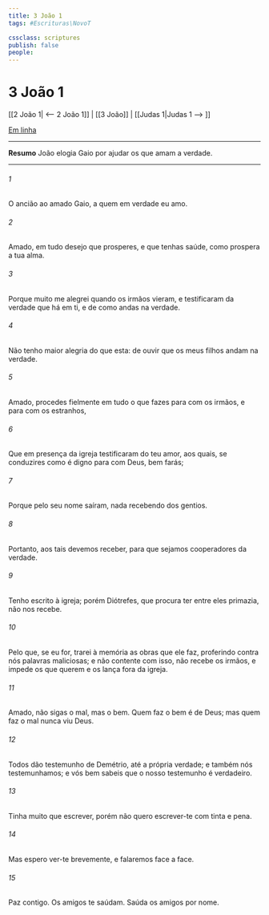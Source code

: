 ```yaml
---
title: 3 João 1
tags: #Escrituras\NovoT

cssclass: scriptures
publish: false
people:
---
```


# 3 João 1
[[2 João 1| <-- 2 João 1]] | [[3 João]] | [[Judas 1|Judas 1 --> ]]

[Em linha](https://churchofjesuschrist.org/study/scriptures/nt/3-jn/1?lang=por)

---
__Resumo__
João elogia Gaio por ajudar os que amam a verdade.

---
###### 1 
O ancião ao amado Gaio, a quem em verdade eu amo.

###### 2 
Amado, em tudo desejo que prosperes, e que tenhas saúde,  como prospera a tua alma.

###### 3 
Porque muito me alegrei quando os irmãos vieram, e testificaram da verdade que há em ti, e de como andas na verdade.

###### 4 
Não tenho maior alegria do que esta: de ouvir que os meus filhos andam na verdade.

###### 5 
Amado, procedes fielmente em tudo o que fazes para com os irmãos, e para com os estranhos,

###### 6 
Que em presença da igreja testificaram do teu amor, aos quais, se conduzires como é digno para com Deus, bem farás;

###### 7 
Porque pelo seu nome saíram, nada recebendo dos gentios.

###### 8 
Portanto, aos tais devemos receber, para que sejamos cooperadores da verdade.

###### 9 
Tenho escrito à igreja; porém Diótrefes, que procura ter entre eles primazia, não nos recebe.

###### 10 
Pelo que, se eu for, trarei à memória as obras que ele faz, proferindo contra nós palavras maliciosas; e não contente com isso, não recebe os irmãos, e impede os que querem  e os lança fora da igreja.

###### 11 
Amado, não sigas o mal, mas o bem. Quem faz o bem é de Deus; mas quem faz o mal nunca viu Deus.

###### 12 
Todos dão testemunho de Demétrio, até a própria verdade; e também nós testemunhamos; e vós bem sabeis que o nosso testemunho é verdadeiro.

###### 13 
Tinha muito que escrever, porém não quero escrever-te com tinta e pena.

###### 14 
Mas espero ver-te brevemente, e falaremos face a face.

###### 15 
Paz  contigo. Os amigos te saúdam. Saúda os amigos por nome.

